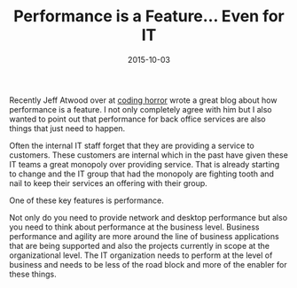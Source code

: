 ﻿---
title: 'Performance is a Feature… Even for IT'
tags:
- Cloud Computing
date: 2015-10-03
---

Recently Jeff Atwood over at [coding horror](http://www.codinghorror.com/blog/2011/06/performance-is-a-feature.html) wrote a great blog about how performance is a feature. I not only completely agree with him but I also wanted to point out that performance for back office services are also things that just need to happen.

Often the internal IT staff forget that they are providing a service to customers. These customers are internal which in the past have given these IT teams a great monopoly over providing service. That is already starting to change and the IT group that had the monopoly are fighting tooth and nail to keep their services an offering with their group.

One of these key features is performance.

Not only do you need to provide network and desktop performance but also you need to think about performance at the business level. Business performance and agility are more around the line of business applications that are being supported and also the projects currently in scope at the organizational level. The IT organization needs to perform at the level of business and needs to be less of the road block and more of the enabler for these things.
